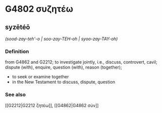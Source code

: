 # G4802 συζητέω

## syzētéō

_(sood-zay-teh'-o | soo-zay-TEH-oh | syoo-zay-TAY-oh)_

### Definition

from G4862 and G2212; to investigate jointly, i.e., discuss, controvert, cavil; dispute (with), enquire, question (with), reason (together); 

- to seek or examine together
- in the New Testament to discuss, dispute, question

### See also

[[G2212|G2212 ζητέω]], [[G4862|G4862 σύν]]
